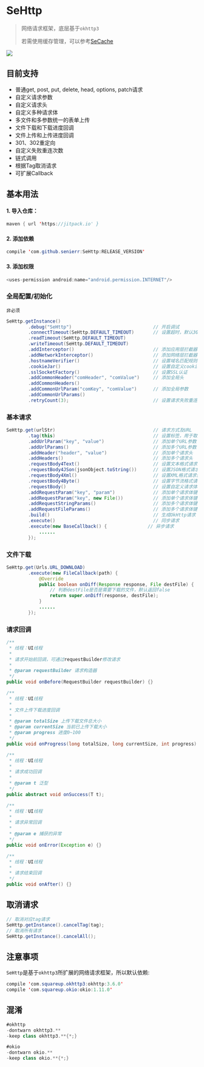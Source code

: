 # SeHttp

> 网络请求框架，底层基于`okhttp3`
>
> 若需使用缓存管理，可以参考[SeCache](https://github.com/senierr/SeCache)

[![](https://jitpack.io/v/senierr/SeHttp.svg)](https://jitpack.io/#senierr/SeHttp)

## 目前支持
* 普通get, post, put, delete, head, options, patch请求
* 自定义请求参数
* 自定义请求头
* 自定义多种请求体
* 多文件和多参数统一的表单上传
* 文件下载和下载进度回调
* 文件上传和上传进度回调
* 301、302重定向
* 自定义失败重连次数
* 链式调用
* 根据Tag取消请求
* 可扩展Callback

## 基本用法

#### 1. 导入仓库：

```java
maven { url 'https://jitpack.io' }
```

#### 2. 添加依赖

```java
compile 'com.github.senierr:SeHttp:RELEASE_VERSION'
```

#### 3. 添加权限

```java
<uses-permission android:name="android.permission.INTERNET"/>
```

### 全局配置/初始化

`非必须`

```java
SeHttp.getInstance()
        .debug("SeHttp")                              // 开启调试
        .connectTimeout(SeHttp.DEFAULT_TIMEOUT)       // 设置超时，默认30秒
        .readTimeout(SeHttp.DEFAULT_TIMEOUT)
        .writeTimeout(SeHttp.DEFAULT_TIMEOUT)
        .addInterceptor()                             // 添加应用层拦截器
        .addNetworkInterceptor()                      // 添加网络层拦截器
        .hostnameVerifier()                           // 设置域名匹配规则
        .cookieJar()                                  // 设置自定义cookie管理
        .sslSocketFactory()                           // 设置SSL认证
        .addCommonHeader("comHeader", "comValue")     // 添加全局头
        .addCommonHeaders()
        .addCommonUrlParam("comKey", "comValue")      // 添加全局参数
        .addCommonUrlParams()
        .retryCount(3);                               // 设置请求失败重连次数，默认不重连（0次）
```

### 基本请求

```java
SeHttp.get(urlStr)                                    // 请求方式及URL
        .tag(this)                                    // 设置标签，用于取消请求
        .addUrlParam("key", "value")                  // 添加单个URL参数
        .addUrlParams()                               // 添加多个URL参数
        .addHeader("header", "value")                 // 添加单个请求头
        .addHeaders()                                 // 添加多个请求头
        .requestBody4Text()                           // 设置文本格式请求体
        .requestBody4JSon(jsonObject.toString())      // 设置JSON格式请求体
        .requestBody4Xml()                            // 设置XML格式请求体
        .requestBody4Byte()                           // 设置字节流格式请求提
        .requestBody()                                // 设置自定义请求体
        .addRequestParam("key", "param")              // 添加单个请求体键值对（字符串）
        .addRequestParam("key", new File())           // 添加单个请求体键值对（文件）
        .addRequestStringParams()                     // 添加多个请求体键值对（字符串）
        .addRequestFileParams()                       // 添加多个请求体键值对（文件）
        .build()                                      // 生成OkHttp请求
        .execute()                                    // 同步请求
        .execute(new BaseCallback() {               // 异步请求
            ......
        });
```

### 文件下载

```java
SeHttp.get(Urls.URL_DOWNLOAD)
        .execute(new FileCallback(path) {
            @Override
            public boolean onDiff(Response response, File destFile) {
                // 判断destFile是否是需要下载的文件，默认返回false
                return super.onDiff(response, destFile);
            }
            ......
        });
```

### 请求回调

```java
/**
 * 线程：UI线程
 *
 * 请求开始前回调，可通过requestBuilder修改请求
 *
 * @param requestBuilder 请求构造器
 */
public void onBefore(RequestBuilder requestBuilder) {}

/**
 * 线程：UI线程
 *
 * 文件上传下载进度回调
 *
 * @param totalSize 上传下载文件总大小
 * @param currentSize 当前已上传下载大小
 * @param progress 进度0~100
 */
public void onProgress(long totalSize, long currentSize, int progress) {}

/**
 * 线程：UI线程
 *
 * 请求成功回调
 *
 * @param t 泛型
 */
public abstract void onSuccess(T t);

/**
 * 线程：UI线程
 *
 * 请求异常回调
 *
 * @param e 捕获的异常
 */
public void onError(Exception e) {}

/**
 * 线程：UI线程
 *
 * 请求结束回调
 */
public void onAfter() {}
```

## 取消请求

```java
// 取消对应tag请求
SeHttp.getInstance().cancelTag(tag);
// 取消所有请求
SeHttp.getInstance().cancelAll();
```

## 注意事项

`SeHttp`是基于`okhttp3`所扩展的网络请求框架，所以默认依赖:

```java
compile 'com.squareup.okhttp3:okhttp:3.6.0'
compile 'com.squareup.okio:okio:1.11.0'
```

## 混淆

```java
#okhttp
-dontwarn okhttp3.**
-keep class okhttp3.**{*;}

#okio
-dontwarn okio.**
-keep class okio.**{*;}
```
